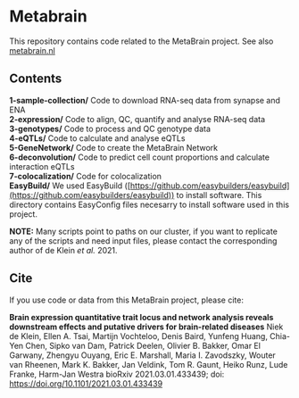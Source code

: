 Metabrain
========

This repository contains code related to the MetaBrain project. See also [metabrain.nl](metabrain.nl)

Contents
--------


**1-sample-collection/** Code to download RNA-seq data from synapse and ENA  
**2-expression/** Code to align, QC, quantify and analyse RNA-seq data  
**3-genotypes/** Code to process and QC genotype data  
**4-eQTLs/** Code to calculate and analyse eQTLs  
**5-GeneNetwork/** Code to create the MetaBrain Network  
**6-deconvolution/** Code to predict cell count proportions and calculate interaction eQTLs  
**7-colocalization/** Code for colocalization  
**EasyBuild/** We used EasyBuild ([https://github.com/easybuilders/easybuild](https://github.com/easybuilders/easybuild)) to install software. This directory contains EasyConfig files necesarry to install software used in this project.  


**NOTE:** Many scripts point to paths on our cluster, if you want to replicate any of the scripts and need input files, please contact the corresponding author of de Klein _et al._ 2021.



Cite
----
If you use code or data from this MetaBrain project, please cite:

**Brain expression quantitative trait locus and network analysis reveals downstream effects and putative drivers for brain-related diseases**
Niek de Klein, Ellen A. Tsai, Martijn Vochteloo, Denis Baird, Yunfeng Huang, Chia-Yen Chen, Sipko van Dam, Patrick Deelen, Olivier B. Bakker, Omar El Garwany, Zhengyu Ouyang, Eric E. Marshall, Maria I. Zavodszky, Wouter van Rheenen, Mark K. Bakker, Jan Veldink, Tom R. Gaunt, Heiko Runz, Lude Franke, Harm-Jan Westra
bioRxiv 2021.03.01.433439; doi: https://doi.org/10.1101/2021.03.01.433439 
